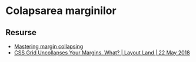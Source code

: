 # Colapsarea marginilor

## Resurse

- [Mastering margin collapsing](https://developer.mozilla.org/en-US/docs/Web/CSS/CSS_Box_Model/Mastering_margin_collapsing)
- [CSS Grid Uncollapses Your Margins. What? | Layout Land | 22 May 2018](https://www.youtube.com/watch?v=jfHNzL5h1Aw)
